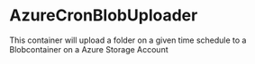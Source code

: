 # AzureCronBlobUploader
This container will upload a folder on a given time schedule to a Blobcontainer on a Azure Storage Account

